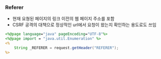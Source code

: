 ### Referer

- 현재 요쳥된 페이지의 링크 이전의 웹 페이지 주소를 포함
- CSRF 공격의 대책으로 정상적인 url에서 요청이 왔는지 확인하는 용도로도 쓰임

```jsp
<%@page language="java" pageEncoding="UTF-8"%>
<%@page import = "java.util.Enumeration" %>
<%
	String _REFERER = request.getHeader("REFERER");
%>
```
